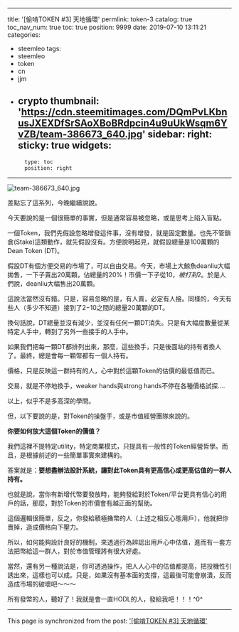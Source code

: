 
---
title: '[偷啃TOKEN #3] 天地循環'
permlink: token-3
catalog: true
toc_nav_num: true
toc: true
position: 9999
date: 2019-07-10 13:11:21
categories:
- steemleo
tags:
- steemleo
- token
- cn
- jjm
- crypto
thumbnail: 'https://cdn.steemitimages.com/DQmPvLKbnusJXEXDfSrSAoXBoBRdpcin4u9uUkWsqm6YvZB/team-386673_640.jpg'
sidebar:
    right:
        sticky: true
widgets:
    -
        type: toc
        position: right
---


![team-386673_640.jpg](https://cdn.steemitimages.com/DQmPvLKbnusJXEXDfSrSAoXBoBRdpcin4u9uUkWsqm6YvZB/team-386673_640.jpg)

差點忘了這系列，今晚繼續說說。

今天要說的是一個很簡單的事實，但是通常容易被忽略，或是思考上陷入盲點。

一個Token，我們先假設忽略增發這件事，沒有增發，就是固定數量。也先不管鎖倉(Stake)這類動作，就先假設沒有。方便說明起見，就假設總量是100萬顆的Dean Token (DT)。

假設DT有個方便交易的市場了，可以自由交易。今天，市場上大鯨魚deanliu大幅拋售，一下子賣出20萬顆，佔總量的20%！市價一下子從$10，被打到$2。於是人們說，deanliu大幅售出20萬顆。

這說法當然沒有錯。只是，容易忽略的是，有人賣，必定有人接。同樣的，今天有些人（多少不知道）接到了$2-$10之間的總量20萬顆的DT。

換句話說，DT總量並沒有減少，並沒有任何一顆DT消失。只是有大幅度數量從某特定人手中，轉到了另外一些接手的人手中。

如果我們把每一顆DT都排列出來，那麼，這些換手，只是後面站的持有者換人了。最終，總是會每一顆幣都有一個人持有。

價格，只是反映這一群持有的人，心中對於這顆Token的估價的最低值而已。

交易，就是不停地換手，weaker hands與strong hands不停在各種價格試探....

以上，似乎不是多高深的學問。

但，以下要說的是，對Token的操盤手，或是市值經營團隊來說的。

**你要如何放大這個Token的價值？**

我們這裡不提特定utility，特定商業模式，只提具有一般性的Token經營哲學。而且，是根據前述的一些簡單事實來建構的。

答案就是：**要想盡辦法設計系統，讓對此Token具有更高信心或更高估值的一群人持有。**

也就是說，當你有新增代幣要發放時，能夠發給對於Token/平台更具有信心的用戶的話，那麼，對於Token的市價會有越正面的幫助。

這個邏輯很簡單，反之，你發給積極擼幣的人（上述之相反心態用戶），他就把你賣掉，造成價格向下壓力。

所以，如何能夠設計良好的機制，來透過行為辨認出用戶心中估值，進而有一套方法把幣給這一群人，對於市值管理將有很大好處。

當然，還有另一種說法是，你可透過操作，把人人心中的估值都提高，把投機性引誘出來，這樣也可以成。只是，如果沒有基本面的支撐，這最後可能會崩潰，反而造成市場的破壞吧～～～

所有發幣的人，聽好了！我就是會一直HODL的人，發給我吧！！！^0^

- - -

This page is synchronized from the post: ['[偷啃TOKEN #3] 天地循環'](https://steemit.com/@deanliu/token-3)
